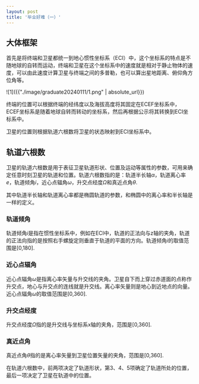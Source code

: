 ```yaml
---
layout: post
title: '毕业好难（一）'
---
```

## 大体框架
首先是将终端和卫星都统一到地心惯性坐标系（ECI）中，这个坐标系的特点是不随地球的自转而运动，终端和卫星在这个坐标系中的速度就是相对于静止物体的速度，可以由此速度计算卫星与终端之间的多普勒，也可以算出星地距离、俯仰角方位角等。

![1]({{"./image/graduate20240111/1.png" | absolute_url}})

终端的位置可以根据终端的经纬度以及海拔高度将其固定在ECEF坐标系中，ECEF坐标系是随着地球自转而转动的坐标系，然后再根据公示将其转换到ECI坐标系中。

卫星的位置则根据轨道六根数将卫星的状态映射到ECI坐标系中。

## 轨道六根数
卫星的轨道六根数是用于表征卫星轨道形状、位置及运动等属性的参数，可用来确定任意时刻卫星的轨道和位置。轨道六根数指的是：轨道半长轴$\alpha$，轨道离心率$e$，轨道倾角$i$，近心点辐角$\omega$，升交点经度$\Omega$和真近点角$\theta$.

其中轨道半长轴和轨道离心率都是椭圆轨道的参数，和椭圆中的离心率和半长轴是一样的定义。

### 轨道倾角
轨道倾角$i$是指在惯性坐标系中，例如在ECI中，轨道的正法向与z轴的夹角，轨道的正法向指的是按照右手螺旋定则垂直于轨道的平面的方向。轨道倾角$i$的取值范围是[0,180].

### 近心点辐角
近心点辐角$\omega$是指离心率矢量与升交线的夹角。卫星自下而上穿过赤道面的点称作升交点，地心与升交点的连线就是升交线。离心率矢量则是地心到近地点的向量。近心点辐角$\omega$的取值范围是[0,360].

### 升交点经度
升交点经度$\Omega$指的是升交线与坐标系x轴的夹角，范围是[0,360].

### 真近点角
真近点角$\theta$指的是离心率矢量到卫星位置矢量的夹角，范围是[0,360].

在轨道六根数中，前两项决定了轨道形状，第3、4、5项确定了轨道所处的位置，最后一项决定了卫星在轨道中的位置。